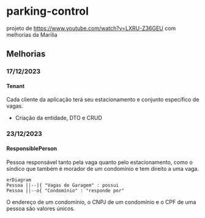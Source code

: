 # parking-control
projeto de https://www.youtube.com/watch?v=LXRU-Z36GEU com melhorias da Marilia

## Melhorias
### 17/12/2023
#### Tenant
Cada cliente da aplicação terá seu estacionamento e conjunto específico de vagas.
- Criação da entidade, DTO e CRUD
### 23/12/2023
#### ResponsiblePerson
Pessoa responsável tanto pela vaga quanto pelo estacionamento, como o síndico que também é morador de um condomínio e tem direito a uma vaga.
```mermaid
erDiagram
Pessoa ||--|{ "Vagas de Garagem" : possui
Pessoa ||--o{ "Condomínio" : "responde por"
```
O endereço de um condomínio, o CNPJ de um condomínio e o CPF de uma pessoa são valores únicos.
